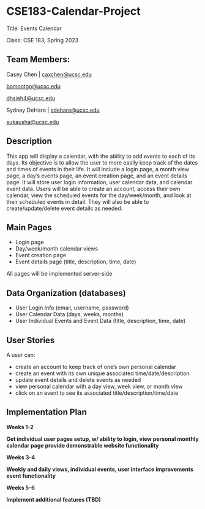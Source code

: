 # CSE183-Calendar-Project
Title: Events Calendar

Class: CSE 183, Spring 2023

## Team Members:

Casey Chen | caxchen@ucsc.edu

bamontgo@ucsc.edu

dhsieh4@ucsc.edu

Sydney DeHaro | sdeharo@ucsc.edu

sukausha@ucsc.edu

## Description
This app will display a calendar, with the ability to add events to each of its days. Its objective is to allow the user to more easily keep track of the dates and times of events in their life. It will include a login page, a month view page, a day’s events page, an event creation page, and an event details page. It will store user login information, user calendar data, and calendar event data. Users will be able to create an account, access their own calendar, view the scheduled events for the day/week/month, and look at their scheduled events in detail. They will also be able to create/update/delete event details as needed.

## Main Pages 
- Login page
- Day/week/month calendar views
- Event creation page
- Event details page (title, description, time, date)

All pages will be implemented server-side

## Data Organization (databases) 

- User Login Info (email, username, password)
- User Calendar Data (days, weeks, months)
- User Individual Events and Event Data (title, description, time, date)

## User Stories
A user can:

- create an account to keep track of one’s own personal calendar
- create an event with its own unique associated time/date/description
- update event details and delete events as needed
- view personal calendar with a day view, week view, or month view
- click on an event to see its associated title/description/time/date

## Implementation Plan

<b>Weeks 1-2

Get individual user pages setup, w/ ability to login, view personal monthly calendar page
provide demonstrable website functionality

<b>Weeks 3-4

Weekly and daily views, individual events, user interface improvements
event functionality

<b>Weeks 5-6

Implement additional features (TBD)

